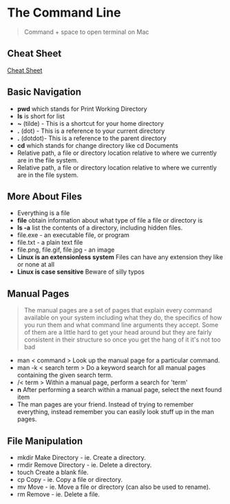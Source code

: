 # The Command Line

>Command + space to open terminal on Mac

## Cheat Sheet

[Cheat Sheet](https://ryanstutorials.net/linuxtutorial/cheatsheet.php)

## Basic Navigation

- **pwd** which stands for Print Working Directory
- **ls** is short for list
- **~** (tilde) - This is a shortcut for your home directory
- **.** (dot) - This is a reference to your current directory
- **.** (dotdot)- This is a reference to the parent directory
- **cd** which stands for change directory like cd Documents
- Relative path, a file or directory location relative to where we currently are in the file system.
- Relative path, a file or directory location relative to where we currently are in the file system.

## More About Files

- Everything is a file
- **file** obtain information about what type of file a file or directory is
- **ls -a** list the contents of a directory, including hidden files.
- file.exe - an executable file, or program
- file.txt - a plain text file
- file.png, file.gif, file.jpg - an image
- **Linux is an extensionless system** Files can have any extension they like or none at all
- **Linux is case sensitive** Beware of silly typos

## Manual Pages

>The manual pages are a set of pages that explain every command available on your system including what they do, the specifics of how you run them and what command line arguments they accept. Some of them are a little hard to get your head around but they are fairly consistent in their structure so once you get the hang of it it's not too bad

- man < command > Look up the manual page for a particular command.
- man -k < search term > Do a keyword search for all manual pages containing the given search term.
- /< term > Within a manual page, perform a search for 'term'
- **n** After performing a search within a manual page, select the next found item
- The man pages are your friend. Instead of trying to remember everything, instead remember you can easily look stuff up in the man pages.

## File Manipulation

- mkdir Make Directory - ie. Create a directory.
- rmdir Remove Directory - ie. Delete a directory.
- touch Create a blank file.
- cp Copy - ie. Copy a file or directory.
- mv Move - ie. Move a file or directory (can also be used to rename).
- rm Remove - ie. Delete a file.
